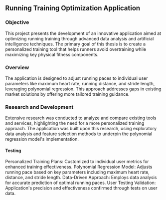 ## Running Training Optimization Application
### Objective
This project presents the development of an innovative application aimed at optimizing running training through advanced data analysis and artificial intelligence techniques. The primary goal of this thesis is to create a personalized training tool that helps runners avoid overtraining while maximizing key physical fitness components.

### Overview
The application is designed to adjust running paces to individual user parameters like maximum heart rate, running distance, and stride length, leveraging polynomial regression. This approach addresses gaps in existing market solutions by offering more tailored training guidance.

### Research and Development
Extensive research was conducted to analyze and compare existing tools and services, highlighting the need for a more personalized training approach. The application was built upon this research, using exploratory data analysis and feature selection methods to underpin the polynomial regression model's implementation.

#### Testing
Personalized Training Plans: Customized to individual user metrics for enhanced training effectiveness.
Polynomial Regression Model: Adjusts running pace based on key parameters including maximum heart rate, distance, and stride length.
Data-Driven Approach: Employs data analysis for accurate prediction of optimal running paces.
User Testing Validation: Application's precision and effectiveness confirmed through tests on user data.
